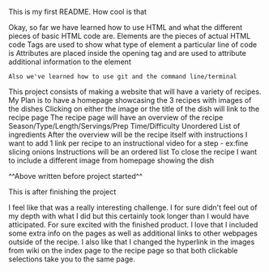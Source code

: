 This is my first README. How cool is that

Okay, so far we have learned how to use HTML and what the different pieces of basic HTML code are. 
    Elements are the pieces of actual HTML code
    Tags are used to show what type of element a particular line of code is
    Attributes are placed inside the opening tag and are used to attribute additional information to the element

    Also we've learned how to use git and the command line/terminal 

This project consists of making a website that will have a variety of recipes. 
My Plan is to have a homepage showcasing the 3 recipes with images of the dishes
Clicking on either the image or the title of the dish will link to the recipe page
The recipe page will have an overview of the recipe 
    Season/Type/Length/Servings/Prep Time/Difficulty
    Unordered List of ingredients 
After the overview will be the recipe itself with instructions 
    I want to add 1 link per recipe to an instructional video for a step - ex:fine slicing onions
    Instructions will be an ordered list
To close the recipe I want to include a different image from homepage showing the dish

^^Above written before project started^^

This is after finishing the project

I feel like that was a really interesting challenge. I for sure didn't feel out of my depth with what I did but this certainly took longer than I would have atticipated. For sure excited with the finished product. I love that I included some extra info on the pages as well as additional links to other webpages outside of the recipe. I also like that I changed the hyperlink in the images from wiki on the index page to the recipe page so that both clickable selections take you to the same page. 